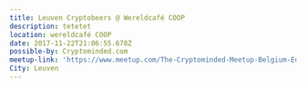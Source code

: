 ```yaml
---
title: Leuven Cryptobeers @ Wereldcafé COOP
description: tetetet
location: wereldcafé COOP
date: 2017-11-22T21:06:55.678Z
possible-by: Cryptominded.com
meetup-link: 'https://www.meetup.com/The-Cryptominded-Meetup-Belgium-Edition/'
City: Leuven
---
```


